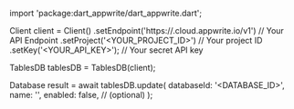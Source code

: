 import 'package:dart_appwrite/dart_appwrite.dart';

Client client = Client()
    .setEndpoint('https://<REGION>.cloud.appwrite.io/v1') // Your API Endpoint
    .setProject('<YOUR_PROJECT_ID>') // Your project ID
    .setKey('<YOUR_API_KEY>'); // Your secret API key

TablesDB tablesDB = TablesDB(client);

Database result = await tablesDB.update(
    databaseId: '<DATABASE_ID>',
    name: '<NAME>',
    enabled: false, // (optional)
);
